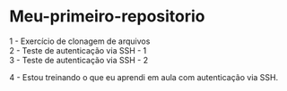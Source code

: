 # Meu-primeiro-repositorio

1 - Exercício de clonagem de arquivos <br>
2 - Teste de autenticação via SSH - 1 <br>
3 - Teste de autenticação via SSH - 2 <br>

4 - Estou treinando o que eu aprendi em aula com autenticação via SSH.
